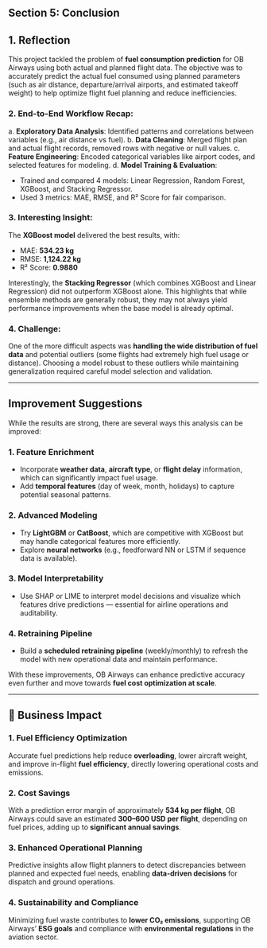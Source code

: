 ## Section 5: Conclusion

## 1. Reflection

This project tackled the problem of **fuel consumption prediction** for OB Airways using both actual and planned flight data. The objective was to accurately predict the actual fuel consumed using planned parameters (such as air distance, departure/arrival airports, and estimated takeoff weight) to help optimize flight fuel planning and reduce inefficiencies.

### 2. End-to-End Workflow Recap:
a. **Exploratory Data Analysis**: Identified patterns and correlations between variables (e.g., air distance vs fuel).
b. **Data Cleaning**: Merged flight plan and actual flight records, removed rows with negative or null values.
c. **Feature Engineering**: Encoded categorical variables like airport codes, and selected features for modeling.
d. **Model Training & Evaluation**:
   - Trained and compared 4 models: Linear Regression, Random Forest, XGBoost, and Stacking Regressor.
   - Used 3 metrics: MAE, RMSE, and R² Score for fair comparison.

### 3. Interesting Insight:
The **XGBoost model** delivered the best results, with:
- MAE: **534.23 kg**
- RMSE: **1,124.22 kg**
- R² Score: **0.9880**

Interestingly, the **Stacking Regressor** (which combines XGBoost and Linear Regression) did not outperform XGBoost alone. This highlights that while ensemble methods are generally robust, they may not always yield performance improvements when the base model is already optimal.

### 4. Challenge:
One of the more difficult aspects was **handling the wide distribution of fuel data** and potential outliers (some flights had extremely high fuel usage or distance). Choosing a model robust to these outliers while maintaining generalization required careful model selection and validation.

---

## Improvement Suggestions

While the results are strong, there are several ways this analysis can be improved:

### 1. **Feature Enrichment**
- Incorporate **weather data**, **aircraft type**, or **flight delay** information, which can significantly impact fuel usage.
- Add **temporal features** (day of week, month, holidays) to capture potential seasonal patterns.

### 2. **Advanced Modeling**
- Try **LightGBM** or **CatBoost**, which are competitive with XGBoost but may handle categorical features more efficiently.
- Explore **neural networks** (e.g., feedforward NN or LSTM if sequence data is available).

### 3. **Model Interpretability**
- Use SHAP or LIME to interpret model decisions and visualize which features drive predictions — essential for airline operations and auditability.

### 4. **Retraining Pipeline**
- Build a **scheduled retraining pipeline** (weekly/monthly) to refresh the model with new operational data and maintain performance.



With these improvements, OB Airways can enhance predictive accuracy even further and move towards **fuel cost optimization at scale**.


---

## 💼 Business Impact

### 1. **Fuel Efficiency Optimization**  
   Accurate fuel predictions help reduce **overloading**, lower aircraft weight, and improve in-flight **fuel efficiency**, directly lowering operational costs and emissions.

### 2. **Cost Savings**  
   With a prediction error margin of approximately **534 kg per flight**, OB Airways could save an estimated **$300–$600 USD per flight**, depending on fuel prices, adding up to **significant annual savings**.

### 3. **Enhanced Operational Planning**  
   Predictive insights allow flight planners to detect discrepancies between planned and expected fuel needs, enabling **data-driven decisions** for dispatch and ground operations.

### 4. **Sustainability and Compliance**  
   Minimizing fuel waste contributes to **lower CO₂ emissions**, supporting OB Airways’ **ESG goals** and compliance with **environmental regulations** in the aviation sector.
